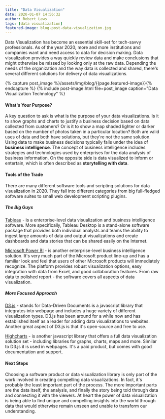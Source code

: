 ```yaml
---
title: "Data Visualization"
date: 2020-01-07 14:56:32
author: Robert Laws
tags: [data visualization]
featured-image: blog-post-data-visualization.jpg
---
```

Data Visualization has become an essential skill-set for tech-savvy professionals. <!-- more --> As of the year 2020, more and more institutions and companies want and need access to data for decision making. Data visualization provides a way quickly review data and make conclusions that might otherwise be missed by looking only at the raw data. Depending the needs of the organization and the way data is collected and shared, there's several different solutions for delivery of data visualizations.

{% capture post_image %}/assets/img/blog/{{page.featured-image}}{% endcapture %}
{% include post-image.html file=post_image caption="Data Visualization Technology" %}

#### What's Your Purpose?

A key question to ask is what is the purpose of your data visualizations. Is it to show graphs and charts to justify a business decision based on data collected from customers? Or is it to show a map shaded lighter or darker based on the number of photos taken in a particular location? Both are valid uses of data and both have solutions, but they're not the same solution. Using data to make business decisions typically falls under the idea of **business intelligence**. The concept of business intelligence includes strategies and technologies used by enterprises for the data analysis of business information. On the opposite side is data visualized to inform or entertain, which is often described as **storytelling with data**.

#### Tools of the Trade

There are many different software tools and scripting solutions for data visualization in 2020. They fall into different categories from big full-fledged software suites to small web development scripting plugins.

##### The Big Guys

[Tableau](https://www.tableau.com/) - is a enterprise-level data visualization and business intelligence software. More specifically, Tableau Desktop is a stand-alone software package that provides both individual analysts and teams the ability to ingest large amounts of data and output visualizations and create dashboards and data stories that can be shared easily on the Internet.

[Microsoft Power BI](https://powerbi.microsoft.com/en-us/) - is another enterprise-level business intelligence solution. It's very much part of the Microsoft product line-up and has a familiar look and feel that users of other Microsoft products will immediately recognize. The platform provides robust visualization options, easy integration with data from Excel, and good collaboration features. From raw data to polished report - the software covers all aspects of data visualization.

##### More Focused Approach

[D3.js](https://d3js.org/) - stands for Data-Driven Documents is a javascript library that integrates into webpage and includes a huge variety of different visualization types. D3.js has been around for a while now and has established itself as a leader for adding data visualizations to websites. Another great aspect of D3.js is that it's open-source and free to use.

[Highcharts](https://www.highcharts.com/) - is another javascript library that offers a full data visualization solution set - including libraries for graphs, charts, maps and more. Similar to D3.js it is used in webpages. It's a paid product, but comes with good documentation and support.

#### Next Steps

Choosing a software product or data visualization library is only part of the work involved in creating compelling data visualizations. In fact, it's probably the least important part of the process. The more important parts are the data itself, the analysis, and finally the story being told through data and connecting it with the viewers. At heart the power of data visualization is being able to find unique and compelling insights into the world through data that would otherwise remain unseen and unable to transform our understanding.











